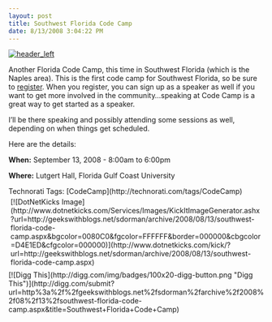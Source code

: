 ```yaml
---
layout: post
title: Southwest Florida Code Camp
date: 8/13/2008 3:04:22 PM
---
```


[![header_left](http://gwb.blob.core.windows.net/sdorman/WindowsLiveWriter/SouthwestFloridaCodeCamp_D203/header_left_thumb.jpg "header_left")](http://gwb.blob.core.windows.net/sdorman/WindowsLiveWriter/SouthwestFloridaCodeCamp_D203/header_left_2.jpg) 

Another Florida Code Camp, this time in Southwest Florida (which is the Naples area). This is the first code camp for Southwest Florida, so be sure to [register](http://66.252.228.222/CreateNewWizard.aspx "register"). When you register, you can sign up as a speaker as well if you want to get more involved in the community…speaking at Code Camp is a great way to get started as a speaker.

I’ll be there speaking and possibly attending some sessions as well, depending on when things get scheduled. 

Here are the details:

**When:** September 13, 2008 - 8:00am to 6:00pm

**Where:** Lutgert Hall, Florida Gulf Coast University
  <div style="padding-right: 0px; padding-left: 0px; float: none; padding-bottom: 0px; margin: 0px; padding-top: 0px; display: inline" id="scid:0767317B-992E-4b12-91E0-4F059A8CECA8:f3b8a8f8-6d10-48fe-be67-a9ac22ad779e" class="wlWriterSmartContent">Technorati Tags: [CodeCamp](http://technorati.com/tags/CodeCamp)</div><div class="wlWriterHeaderFooter" style="text-align:left; margin:0px; padding:4px 4px 4px 4px;">[![DotNetKicks Image](http://www.dotnetkicks.com/Services/Images/KickItImageGenerator.ashx?url=http://geekswithblogs.net/sdorman/archive/2008/08/13/southwest-florida-code-camp.aspx&bgcolor=0080C0&fgcolor=FFFFFF&border=000000&cbgcolor=D4E1ED&cfgcolor=000000)](http://www.dotnetkicks.com/kick/?url=http://geekswithblogs.net/sdorman/archive/2008/08/13/southwest-florida-code-camp.aspx)</div><div class="wlWriterHeaderFooter" style="text-align:left; margin:0px; padding:4px 0px 4px 0px;">[![Digg This](http://digg.com/img/badges/100x20-digg-button.png "Digg This")](http://digg.com/submit?url=http%3a%2f%2fgeekswithblogs.net%2fsdorman%2farchive%2f2008%2f08%2f13%2fsouthwest-florida-code-camp.aspx&title=Southwest+Florida+Code+Camp)</div>

